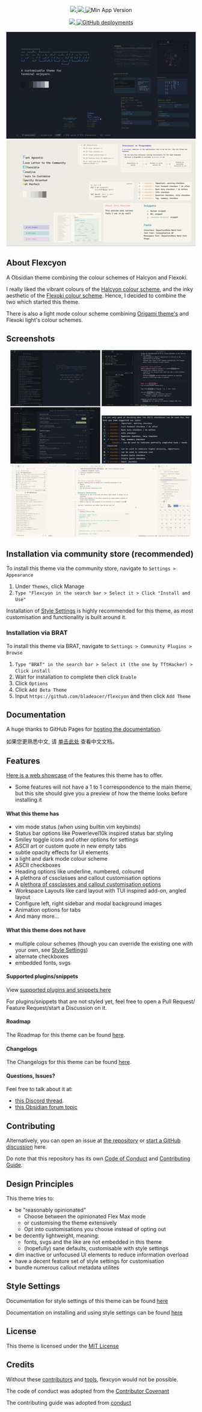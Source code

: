 <p align="center">
    <a href="https://www.moritzjung.dev/obsidian-stats/themes/flexcyon">
        <img src="https://img.shields.io/badge/dynamic/json?query=%24%5B%22flexcyon%22%5D.download&url=https%3A%2F%2Freleases.obsidian.md%2Fstats%2Ftheme&style=for-the-badge&label=Downloads&logo=obsidian" referrerpolicy="noreferrer">
    </a>
    <a href="https://github.com/bladeacer/flexcyon/releases/latest">
        <img src="https://img.shields.io/github/v/release/bladeacer/flexcyon?style=for-the-badge&sort=semver&logo=semantic-release" referrerpolicy="noreferrer">
    </a>
    <img alt="Min App Version" src="https://img.shields.io/github/manifest-json/minAppVersion/bladeacer/flexcyon?style=for-the-badge&logo=semver">
</p>
<div align="center">
    <a href="https://github.com/bladeacer/flexcyon/blob/master/LICENSE">
        <img src="https://img.shields.io/github/license/bladeacer/flexcyon?style=for-the-badge" referrerpolicy="noreferrer"> 
    </a>
    <a href="https://flexcyon.github.io/docs-en/">
        <img alt="GitHub deployments" src="https://img.shields.io/github/deployments/flexcyon/docs-en/github-pages?style=for-the-badge&logo=github">
    </a>
</div>
<br>
<div align="center">
    <img alt="Dark mode theme thumbnail" src="./docs/dark_thumb.webp">
</div>
<div align="center">
    <img alt="Light mode theme thumbnail" src="./docs/light_thumb.webp">
</div>

## About Flexcyon

A Obsidian theme combining the colour schemes of Halcyon and Flexoki.

I really liked the vibrant colours of the
[Halcyon colour scheme](https://halcyon-theme.netlify.app/), and the inky
aesthetic of the [Flexoki colour scheme](https://stephango.com/flexoki). Hence,
I decided to combine the two which started this theme.

There is also a light mode colour scheme combining
[Origami theme's](https://github.com/7368697661/Origami) and Flexoki light's
colour schemes.

## Screenshots

<div align="center">
    <img alt="Figure 1: ASCII Art, Dimmed File Extensions" src="./docs/showcase1.png" style="width: 47.5%;">
    <img alt="Figure 2: Vim Status Mode, Coloured Headings, Hide Until Hover Status Bar" src="./docs/showcase2.png" style="width: 47.5%;">
</div>
<div align="center">
    <img alt="Figure 3: Dimmed Inactive Settings navigation, smiley and coloured icons" src="./docs/showcase3.png" style="width: 47.5%;">
    <img alt="Figure 5: ASCII checkboxes" src="./docs/ascii_checkboxes1.png" style="width: 47.5%;">
</div>
<div align="center">
    <img alt="Figure 4: Light Mode with Powerlevel10k layout and status style" src="./docs/showcase4.png" style="width: 95%;">
</div>

## Installation via community store (recommended)

To install this theme via the community store, navigate to `Settings > Appearance`

1. Under `Themes`, click Manage
2. `Type "Flexcyon in the search bar > Select it > Click "Install and Use"`

Installation of [Style Settings](#style-settings) is highly recommended for this theme, as most customisation and functionality is built around it.

### Installation via BRAT

To install this theme via BRAT, navigate to `Settings > Community Plugins > Browse`

1. `Type "BRAT" in the search bar > Select it (the one by TftHacker) > Click install`
2. Wait for installation to complete then click `Enable`
3. Click `Options`
4. Click `Add Beta Theme`
5. Input `https://github.com/bladeacer/flexcyon` and then click `Add Theme`

## Documentation

A huge thanks to GitHub Pages for [hosting the documentation](https://flexcyon.github.io/docs-en/).

如果您更熟悉中文, 请 [单击此处](https://flexcyon.github.io/docs-en/zh/) 查看中文文档。

## Features

[Here is a web showcase](https://share.note.sx/j4wqojpy#xi8TbTY58w4JaoiHcPdRJA+V60W3jT0qDoLyUhkTE3U)
of the features this theme has to offer.

- Some features will not have a 1 to 1 correspondence to the main theme, but
  this site should give you a preview of how the theme looks before installing it

#### What this theme has

- vim mode status (when using builtin vim keybinds)
- Status bar options like Powerlevel10k inspired status bar styling
- Smiley toggle icons and other options for settings
- ASCII art or custom quote in new empty tabs
- subtle opacity effects for UI elements
- a light and dark mode colour scheme
- ASCII checkboxes
- Heading options like underline, numbered, coloured
- A plethora of cssclasses and callout customisation options
- A [plethora of cssclasses and callout customisation options](https://flexcyon.github.io/docs-en/Styling/CSS-Classes/)
- Workspace Layouts like card layout with TUI inspired add-on, angled layout
- Configure left, right sidebar and modal background images
- Animation options for tabs
- And many more...

#### What this theme does not have

- multiple colour schemes (though you can override the existing one with your own, see [Style Settings](#style-settings))
- alternate checkboxes
- embedded fonts, svgs

#### Supported plugins/snippets

View [supported plugins and snippets here](https://flexcyon.github.io/docs-en/README/page-3/)

For plugins/snippets that are not styled yet, feel free to open a Pull Request/
Feature Request/start a Discussion on it.

#### Roadmap

The Roadmap for this theme can be found [here](https://flexcyon.github.io/docs-en/README/roadmap/).

#### Changelogs

The Changelogs for this theme can be found [here](https://flexcyon.github.io/docs-en/changelogs/).

#### Questions, Issues?

Feel free to talk about it at:

- [this Discord thread](https://discord.com/channels/686053708261228577/1338130333698359357).
- [this Obsidian forum topic](https://forum.obsidian.md/t/flexcyon-a-dark-theme-for-obsidian/99869)

## Contributing

Alternatively, you can open an issue at
[the repository](https://github.com/bladeacer/flexcyon/issues) or
[start a GitHub discussion](https://github.com/bladeacer/flexcyon/discussions) here.

Do note that this repository has its own [Code of Conduct](./CODE_OF_CONDUCT.md)
and [Contributing Guide](./CONTRIBUTING.md).

## Design Principles

This theme tries to:

- be "reasonably opinionated"
  - Choose between the opinionated Flex Max mode
  - or customising the theme extensively
  - Opt into customisations you choose instead of opting out
- be decently lightweight, meaning:
  - fonts, svgs and the like are not embedded in this theme
  - (hopefully) sane defaults, customisable with style settings
- dim inactive or unfocused UI elements to reduce information overload
- have a decent feature set of style settings for customisation
- bundle numerous callout metadata utilites

## Style Settings

Documentation for style settings of this theme can be found [here](https://flexcyon.github.io/docs-en/Styling/Style-Settings/)

Documentation on installing and using style settings can be found [here](https://github.com/mgmeyers/obsidian-style-settings)

## License

This theme is licensed under the [MIT License](https://github.com/bladeacer/flexcyon/blob/master/LICENSE)

## Credits

Without these [contributors](https://flexcyon.github.io/docs-en/credits/) and
[tools](https://flexcyon.github.io/docs-en/credits/page-1/), flexcyon would not
be possible.

The code of conduct was adopted from the
[Contributor Covenant](https://www.contributor-covenant.org/)

The contributing guide was adopted from [conduct](https://github.com/sindresorhus/conduct)

<!--- For pre-commit hooks, view https://prettier.io/docs/precommit --->
